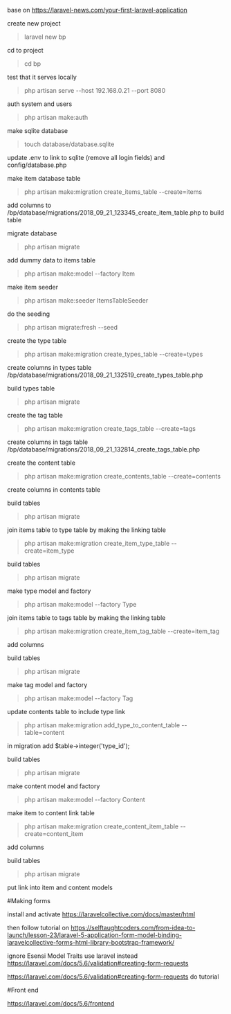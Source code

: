 base on https://laravel-news.com/your-first-laravel-application

create new project

>laravel new bp

cd to project

>cd bp

test that it serves locally

>php artisan serve --host 192.168.0.21 --port 8080

auth system and users

>php artisan make:auth

make sqlite database

>touch database/database.sqlite

update .env to link to sqlite (remove all login fields) and config/database.php

make item database table

>php artisan make:migration create_items_table --create=items

add columns to /bp/database/migrations/2018_09_21_123345_create_item_table.php to build table

migrate database

>php artisan migrate

add dummy data to items table

>php artisan make:model --factory Item

make item seeder

>php artisan make:seeder ItemsTableSeeder

do the seeding

>php artisan migrate:fresh --seed

create the type table

>php artisan make:migration create_types_table --create=types

create columns in types table /bp/database/migrations/2018_09_21_132519_create_types_table.php

build types table

>php artisan migrate

create the tag table

>php artisan make:migration create_tags_table --create=tags

create columns in tags table /bp/database/migrations/2018_09_21_132814_create_tags_table.php

create the content table

>php artisan make:migration create_contents_table --create=contents

create columns in contents table

build tables

>php artisan migrate

join items table to type table by making the linking table

>php artisan make:migration create_item_type_table --create=item_type

build tables

>php artisan migrate

make type model and factory

>php artisan make:model --factory Type

join items table to tags table by making the linking table

>php artisan make:migration create_item_tag_table --create=item_tag

add columns

build tables

>php artisan migrate

make tag model and factory

>php artisan make:model --factory Tag

update contents table to include type link

>php artisan make:migration add_type_to_content_table --table=content

in migration add $table->integer('type_id');

build tables

>php artisan migrate

make content model and factory

>php artisan make:model --factory Content

make item to content link table

>php artisan make:migration create_content_item_table --create=content_item

add columns

build tables

>php artisan migrate

put link into item and content models


#Making forms

install and activate https://laravelcollective.com/docs/master/html

then follow tutorial on https://selftaughtcoders.com/from-idea-to-launch/lesson-23/laravel-5-application-form-model-binding-laravelcollective-forms-html-library-bootstrap-framework/

ignore Esensi Model Traits use laravel instead https://laravel.com/docs/5.6/validation#creating-form-requests

https://laravel.com/docs/5.6/validation#creating-form-requests do tutorial

#Front end

https://laravel.com/docs/5.6/frontend
